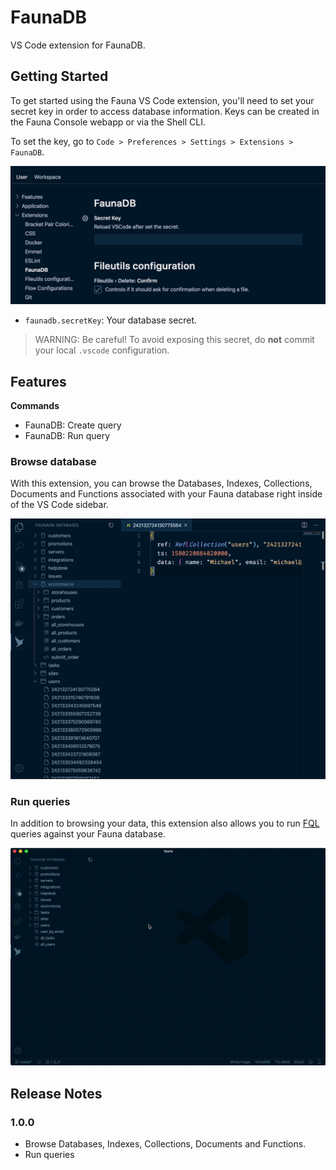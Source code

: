 # FaunaDB

VS Code extension for FaunaDB.

## Getting Started

To get started using the Fauna VS Code extension, you'll need to set your secret key in order to access database information. Keys can be created in the Fauna Console webapp or via the Shell CLI.

To set the key, go to `Code > Preferences > Settings > Extensions > FaunaDB`.

![Extension settings](media/extension-settings.png)

* `faunadb.secretKey`: Your database secret.

> WARNING: Be careful! To avoid exposing this secret, do **not** commit your local `.vscode` configuration.

## Features

**Commands**

* FaunaDB: Create query
* FaunaDB: Run query

### Browse database

With this extension, you can browse the Databases, Indexes, Collections, Documents and Functions associated with your Fauna database right inside of the VS Code sidebar.

![Browser your database data](media/browse-feature.png)

### Run queries

In addition to browsing your data, this extension also allows you to run [FQL](https://docs.fauna.com/fauna/current/api/fql/) queries against your Fauna database.

![Run queries](media/query-feature.gif)

## Release Notes

### 1.0.0

* Browse Databases, Indexes, Collections, Documents and Functions.
* Run queries
